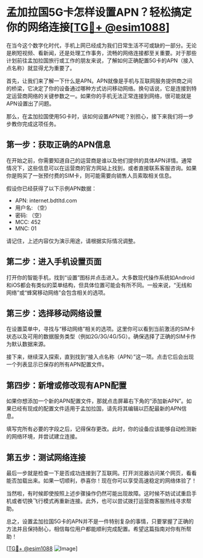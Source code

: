 # 孟加拉国5G卡怎样设置APN？轻松搞定你的网络连接[[TG💪+ @esim1088](https://t.me/s/esim1088)]

在当今这个数字化时代，手机上网已经成为我们日常生活不可或缺的一部分。无论是刷短视频、看新闻，还是处理工作事务，流畅的网络连接都至关重要。对于那些计划前往孟加拉国旅行或工作的朋友来说，了解如何正确配置5G卡的APN（接入点名称）就显得尤为重要了。

首先，让我们来了解一下什么是APN。APN就像是手机与互联网服务提供商之间的桥梁，它决定了你的设备通过哪种方式访问移动网络。换句话说，它是连接到特定运营商网络的关键参数之一。如果你的手机无法正常连接到网络，很可能就是APN设置出了问题。

那么，在孟加拉国使用5G卡时，该如何设置APN呢？别担心，接下来我们将一步步教你完成这项任务。

## 第一步：获取正确的APN信息

在开始之前，你需要知道自己的运营商是谁以及他们提供的具体APN详情。通常情况下，这些信息可以在运营商的官方网站上找到，或者直接联系客服咨询。如果你是购买了一张预付费的SIM卡，则可能需要向销售人员索取相关信息。

假设你已经获得了以下示例APN数据：
- APN: internet.bdtltd.com
- 用户名: （空）
- 密码: （空）
- MCC: 452
- MNC: 01

请记住，上述内容仅为演示用途，请根据实际情况调整。

## 第二步：进入手机设置页面

打开你的智能手机，找到“设置”图标并点击进入。大多数现代操作系统如Android和iOS都会有类似的菜单结构，但具体位置可能会有所不同。一般来说，“无线和网络”或“蜂窝移动网络”会包含相关的选项。

## 第三步：选择移动网络设置

在设置菜单中，寻找与“移动网络”相关的选项。这里你可以看到当前激活的SIM卡状态以及可用的数据服务类型（例如2G/3G/4G/5G）。确保选择了正确的SIM卡作为默认数据来源。

接下来，继续深入探索，直到找到“接入点名称（APN）”这一项。点击它后会出现一个列表显示已保存的所有APN配置文件。

## 第四步：新增或修改现有APN配置

如果你想添加一个新的APN配置文件，那就点击屏幕右下角的“添加新APN”。如果已经有现成的配置文件适用于孟加拉国，请先将其编辑以匹配最新的APN信息。

填写完所有必要的字段之后，记得保存更改。此时，你的设备应该能够自动检测新的网络环境，并尝试建立连接。

## 第五步：测试网络连接

最后一步就是检查一下是否成功连接到了互联网。打开浏览器访问某个网页，看看能否加载出来。如果一切顺利，恭喜你！现在你可以享受高速稳定的网络体验了！

当然啦，有时候即使按照上述步骤操作仍然可能出现故障。这时候不妨试试重启手机或者切换飞行模式再重新连接。此外，也可以尝试拨打运营商客服热线寻求帮助。

总之，设置孟加拉国5G卡的APN并不是一件特别复杂的事情，只要掌握了正确的方法并且保持耐心，相信每位用户都能顺利完成配置。希望这篇指南对你有所帮助！

[[TG💪+ @esim1088](https://t.me/s/esim1088) ![Image](https://i.postimg.cc/4NQfJmqS/Snipaste-2025-05-13-00-14-12.png)]